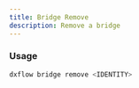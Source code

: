 ```yaml
---
title: Bridge Remove 
description: Remove a bridge
---
```


### Usage

```bash [Terminal]
dxflow bridge remove <IDENTITY>
```

